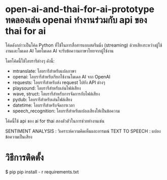 # open-ai-and-thai-for-ai-prototype ทดลองเล่น openai ทำงานร่วมกับ  api ของ thai for ai 

โค้ดดังกล่าวเป็นโค้ด Python ที่ใช้ในการสื่อสารแบบสตรีมมิ่ง (streaming) ด้วยเสียงระหว่างผู้ใช้งานและโมเดล AI โดยโมเดล AI จะรับข้อความภาษาไทยจากผู้ใช้งาน 

โดยโค้ดนี้ใช้ไลบรารีต่างๆ ดังนี้:

* mtranslate: ไลบรารีสำหรับแปลภาษา
* openai: ไลบรารีสำหรับเรียกใช้งานโมเดล AI จาก OpenAI
* requests: ไลบรารีสำหรับส่ง request ไปยัง API ต่างๆ
* playsound: ไลบรารีสำหรับเล่นไฟล์เสียง
* wave, struct: ไลบรารีสำหรับการจัดการกับไฟล์เสียง
* pydub: ไลบรารีสำหรับเล่นไฟล์เสียง
* datetime: ไลบรารีสำหรับจัดการเวลา
* speech_recognition: ไลบรารีสำหรับแปลงเสียงให้เป็นข้อความ

โค้ดนี้ใช้ api ของ ai for thai สองตัวตัวในการช่วยทำงานเช่น

SENTIMENT ANALYSIS : วิเคราะห์ความคิดเห็นและอารมณ์
TEXT TO SPEECH : แปลงข้อความเป็นเสียง

# วิธีการติดตั้ง
$ pip pip install - r requirements.txt
